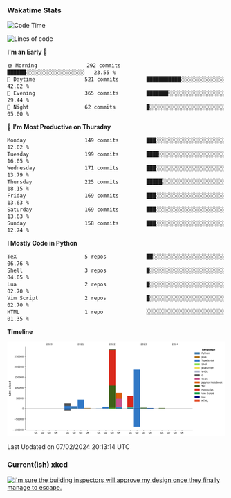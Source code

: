 ### Wakatime Stats
<!--START_SECTION:waka-->
![Code Time](http://img.shields.io/badge/Code%20Time-2%2C333%20hrs%2057%20mins-blue)

![Lines of code](https://img.shields.io/badge/From%20Hello%20World%20I%27ve%20Written-704.4%20thousand%20lines%20of%20code-blue)

**I'm an Early 🐤** 

```text
🌞 Morning                292 commits         ██████░░░░░░░░░░░░░░░░░░░   23.55 % 
🌆 Daytime                521 commits         ███████████░░░░░░░░░░░░░░   42.02 % 
🌃 Evening                365 commits         ███████░░░░░░░░░░░░░░░░░░   29.44 % 
🌙 Night                  62 commits          █░░░░░░░░░░░░░░░░░░░░░░░░   05.00 % 
```
📅 **I'm Most Productive on Thursday** 

```text
Monday                   149 commits         ███░░░░░░░░░░░░░░░░░░░░░░   12.02 % 
Tuesday                  199 commits         ████░░░░░░░░░░░░░░░░░░░░░   16.05 % 
Wednesday                171 commits         ███░░░░░░░░░░░░░░░░░░░░░░   13.79 % 
Thursday                 225 commits         █████░░░░░░░░░░░░░░░░░░░░   18.15 % 
Friday                   169 commits         ███░░░░░░░░░░░░░░░░░░░░░░   13.63 % 
Saturday                 169 commits         ███░░░░░░░░░░░░░░░░░░░░░░   13.63 % 
Sunday                   158 commits         ███░░░░░░░░░░░░░░░░░░░░░░   12.74 % 
```


**I Mostly Code in Python** 

```text
TeX                      5 repos             ██░░░░░░░░░░░░░░░░░░░░░░░   06.76 % 
Shell                    3 repos             █░░░░░░░░░░░░░░░░░░░░░░░░   04.05 % 
Lua                      2 repos             █░░░░░░░░░░░░░░░░░░░░░░░░   02.70 % 
Vim Script               2 repos             █░░░░░░░░░░░░░░░░░░░░░░░░   02.70 % 
HTML                     1 repo              ░░░░░░░░░░░░░░░░░░░░░░░░░   01.35 % 
```



**Timeline**

![Lines of Code chart](https://raw.githubusercontent.com/joshuajeschek/joshuajeschek/main/assets/bar_graph.png)


 Last Updated on 07/02/2024 20:13:14 UTC
<!--END_SECTION:waka-->

### Current(ish) xkcd
<a id="xkcd-a" title="I'm sure the building inspectors will approve my design once they finally manage to escape." href="https://www.xkcd.com" target="_blank">
        <img align="center" id="xkcd-img" src="https://imgs.xkcd.com/comics/log_cabin.png" alt="I'm sure the building inspectors will approve my design once they finally manage to escape." height=300 />
</a>
